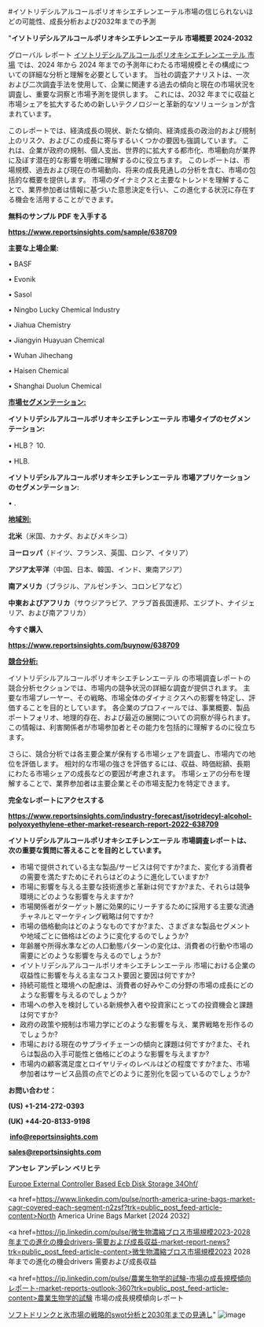 #イソトリデシルアルコールポリオキシエチレンエーテル市場の信じられないほどの可能性、成長分析および2032年までの予測

"<strong>イソトリデシルアルコールポリオキシエチレンエーテル 市場概要 2024-2032</strong>

グローバル レポート <a href=https://www.reportsinsights.com/sample/638709>イソトリデシルアルコールポリオキシエチレンエーテル 市場</a> では、2024 年から 2024 年までの予測年にわたる市場規模とその構成についての詳細な分析と理解を必要としています。 当社の調査アナリストは、一次および二次調査手法を使用して、企業に関連する過去の傾向と現在の市場状況を調査し、重要な洞察と市場予測を提供します。 これには、2032 年までに収益と市場シェアを拡大​​するための新しいテクノロジーと革新的なソリューションが含まれています。

このレポートでは、経済成長の現状、新たな傾向、経済成長の政治的および規制上のリスク、およびこの成長に寄与するいくつかの要因も強調しています。 これは、企業が政府の規制、個人支出、世界的に拡大する都市化、市場動向が業界に及ぼす潜在的な影響を明確に理解するのに役立ちます。 このレポートは、市場規模、過去および現在の市場動向、将来の成長見通しの分析を含む、市場の包括的な概要を提供します。 市場のダイナミクスと主要なトレンドを理解することで、業界参加者は情報に基づいた意思決定を行い、この進化する状況に存在する機会を活用することができます。

<strong><b>無料のサンプル PDF を入手する</b></strong>

<a href=https://www.reportsinsights.com/sample/638709><strong><u>https://www.reportsinsights.com/sample/638709</u></strong></a>

<strong>主要な上場企業:</strong>

• BASF

• Evonik

• Sasol

• Ningbo Lucky Chemical Industry

• Jiahua Chemistry

• Jiangyin Huayuan Chemical

• Wuhan Jihechang

• Haisen Chemical

• Shanghai Duolun Chemical

<strong><u>市場セグメンテーション</u></strong><strong><u>:</u></strong>

<strong>イソトリデシルアルコールポリオキシエチレンエーテル 市場タイプのセグメンテーション:</strong>

• HLB？ 10.

• HLB.

<strong>イソトリデシルアルコールポリオキシエチレンエーテル 市場アプリケーションのセグメンテーション:</strong>

• .

<strong><u>地域別</u></strong><strong><u>:</u></strong>

<strong>北米</strong>（米国、カナダ、およびメキシコ）

<strong>ヨーロッパ</strong>（ドイツ、フランス、英国、ロシア、イタリア）

<strong>アジア太平洋</strong>（中国、日本、韓国、インド、東南アジア）

<strong>南アメリカ</strong>（ブラジル、アルゼンチン、コロンビアなど）

<strong>中東およびアフリカ</strong>（サウジアラビア、アラブ首長国連邦、エジプト、ナイジェリア、および南アフリカ）

<strong>今すぐ購入</strong>

<a href=https://www.reportsinsights.com/buynow/638709><strong><u>https://www.reportsinsights.com/buynow/638709</u></strong></a>

<strong><u>競合分析:</u></strong>

イソトリデシルアルコールポリオキシエチレンエーテル の市場調査レポートの競合分析セクションでは、市場内の競争状況の詳細な調査が提供されます。 主要な市場プレーヤー、その戦略、市場全体のダイナミクスへの影響を特定し、評価することを目的としています。 各企業のプロフィールでは、事業概要、製品ポートフォリオ、地理的存在、および最近の展開についての洞察が得られます。 この情報は、利害関係者が市場参加者とその能力を包括的に理解するのに役立ちます。

さらに、競合分析では各主要企業が保有する市場シェアを調査し、市場内での地位を評価します。 相対的な市場の強さを評価するには、収益、時価総額、長期にわたる市場シェアの成長などの要因が考慮されます。 市場シェアの分布を理解することで、業界参加者は主要企業とその市場支配力を特定できます。

<strong>完全なレポートにアクセスする</strong>

<a href=https://www.reportsinsights.com/industry-forecast/isotridecyl-alcohol-polyoxyethylene-ether-market-research-report-2022-638709><strong><u><b>https://www.reportsinsights.com/industry-forecast/isotridecyl-alcohol-polyoxyethylene-ether-market-research-report-2022-638709</b></u></strong></a>

<strong><b>イソトリデシルアルコールポリオキシエチレンエーテル 市場調査レポートは、次の重要な質問に答えることを目的としています。</b></strong>
<ul>
  <li>市場で提供されている主な製品/サービスは何ですか?また、変化する消費者の需要を満たすためにそれらはどのように進化していますか?</li>
  <li>市場に影響を与える主要な技術進歩と革新は何ですか?また、それらは競争環境にどのような影響を与えますか?</li>
  <li>市場関係者がターゲット層に効果的にリーチするために採用する主要な流通チャネルとマーケティング戦略は何ですか?</li>
  <li>市場の価格動向はどのようなものですか?また、さまざまな製品セグメントや地域ごとに価格はどのように変化するのでしょうか?</li>
  <li>年齢層や所得水準などの人口動態パターンの変化は、消費者の行動や市場の需要にどのような影響を与えるのでしょうか?</li>
  <li>イソトリデシルアルコールポリオキシエチレンエーテル 市場における企業の収益性に影響を与える主なコスト要因と要因は何ですか?</li>
  <li>持続可能性と環境への配慮は、消費者の好みやこの分野の市場の成長にどのような影響を与えるのでしょうか?</li>
  <li>市場への参入を検討している新規参入者や投資家にとっての投資機会と課題は何ですか?</li>
  <li>政府の政策や規制は市場力学にどのような影響を与え、業界戦略を形作るのでしょうか?</li>
  <li>市場における現在のサプライチェーンの傾向と課題は何ですか?また、それらは製品の入手可能性と価格にどのような影響を与えますか?</li>
  <li>市場内の顧客満足度とロイヤリティのレベルはどの程度ですか?また、市場参加者はサービス品質の点でどのように差別化を図っているのでしょうか?</li>
</ul>
<strong>お問い合わせ：</strong>

<strong>(US) +1-214-272-0393</strong>

<strong>(UK) +44-20-8133-9198</strong>

<strong> </strong><a href=info@reportsinsights.com><strong><u>info@reportsinsights.com</u></strong></a>

<a href=sales@reportsinsights.com><strong><u>sales@reportsinsights.com</u></strong></a>

<strong>アンセレ アンデレン ベリヒテ</strong>

<a href=https://www.linkedin.com/pulse/europe-external-controller-based-ecb-disk-storage-34ohf/>Europe External Controller Based Ecb Disk Storage 34Ohf/</a>

<a href=https://www.linkedin.com/pulse/north-america-urine-bags-market-cagr-covered-each-segment-n2zsf?trk=public_post_feed-article-content>North America Urine Bags Market [2024 2032]</a>

<a href=https://jp.linkedin.com/pulse/微生物濃縮ブロス市場規模2023-2028年までの進化の機会drivers-需要および成長収益-market-report-news?trk=public_post_feed-article-content>微生物濃縮ブロス市場規模2023 2028年までの進化の機会drivers 需要および成長収益</a>

<a href=https://jp.linkedin.com/pulse/農業生物学的試験-市場の成長規模傾向レポート-market-reports-outlook-360?trk=public_post_feed-article-content>農業生物学的試験 市場の成長規模傾向レポート</a>

<a href=https://www.linkedin.com/pulse/ソフトドリンクと氷市場の戦略的swot分析と2030年までの見通し-infopulse-daily-360-6utef/>ソフトドリンクと氷市場の戦略的swot分析と2030年までの見通し</a>"
![image](https://github.com/aakesh123242/RIMarket/assets/158431203/5a97452b-9b7f-4a01-8ddf-8222df33698d)

